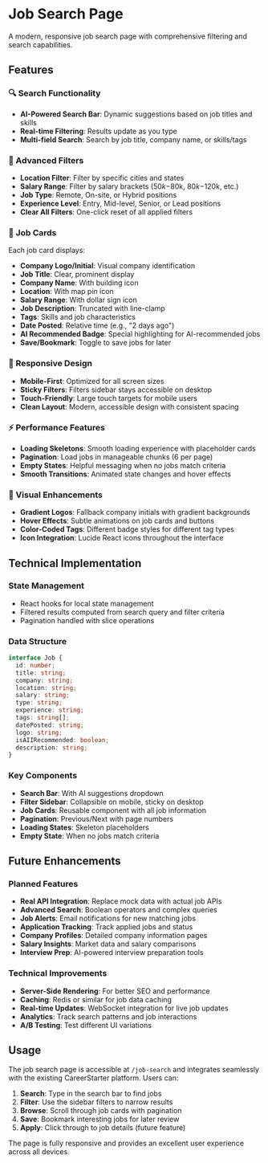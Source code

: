 # Job Search Page

A modern, responsive job search page with comprehensive filtering and search capabilities.

## Features

### 🔍 Search Functionality
- **AI-Powered Search Bar**: Dynamic suggestions based on job titles and skills
- **Real-time Filtering**: Results update as you type
- **Multi-field Search**: Search by job title, company name, or skills/tags

### 🎯 Advanced Filters
- **Location Filter**: Filter by specific cities and states
- **Salary Range**: Filter by salary brackets ($50k-$80k, $80k-$120k, etc.)
- **Job Type**: Remote, On-site, or Hybrid positions
- **Experience Level**: Entry, Mid-level, Senior, or Lead positions
- **Clear All Filters**: One-click reset of all applied filters

### 💼 Job Cards
Each job card displays:
- **Company Logo/Initial**: Visual company identification
- **Job Title**: Clear, prominent display
- **Company Name**: With building icon
- **Location**: With map pin icon
- **Salary Range**: With dollar sign icon
- **Job Description**: Truncated with line-clamp
- **Tags**: Skills and job characteristics
- **Date Posted**: Relative time (e.g., "2 days ago")
- **AI Recommended Badge**: Special highlighting for AI-recommended jobs
- **Save/Bookmark**: Toggle to save jobs for later

### 📱 Responsive Design
- **Mobile-First**: Optimized for all screen sizes
- **Sticky Filters**: Filters sidebar stays accessible on desktop
- **Touch-Friendly**: Large touch targets for mobile users
- **Clean Layout**: Modern, accessible design with consistent spacing

### ⚡ Performance Features
- **Loading Skeletons**: Smooth loading experience with placeholder cards
- **Pagination**: Load jobs in manageable chunks (6 per page)
- **Empty States**: Helpful messaging when no jobs match criteria
- **Smooth Transitions**: Animated state changes and hover effects

### 🎨 Visual Enhancements
- **Gradient Logos**: Fallback company initials with gradient backgrounds
- **Hover Effects**: Subtle animations on job cards and buttons
- **Color-Coded Tags**: Different badge styles for different tag types
- **Icon Integration**: Lucide React icons throughout the interface

## Technical Implementation

### State Management
- React hooks for local state management
- Filtered results computed from search query and filter criteria
- Pagination handled with slice operations

### Data Structure
```typescript
interface Job {
  id: number;
  title: string;
  company: string;
  location: string;
  salary: string;
  type: string;
  experience: string;
  tags: string[];
  datePosted: string;
  logo: string;
  isAIIRecommended: boolean;
  description: string;
}
```

### Key Components
- **Search Bar**: With AI suggestions dropdown
- **Filter Sidebar**: Collapsible on mobile, sticky on desktop
- **Job Cards**: Reusable component with all job information
- **Pagination**: Previous/Next with page numbers
- **Loading States**: Skeleton placeholders
- **Empty State**: When no jobs match criteria

## Future Enhancements

### Planned Features
- **Real API Integration**: Replace mock data with actual job APIs
- **Advanced Search**: Boolean operators and complex queries
- **Job Alerts**: Email notifications for new matching jobs
- **Application Tracking**: Track applied jobs and status
- **Company Profiles**: Detailed company information pages
- **Salary Insights**: Market data and salary comparisons
- **Interview Prep**: AI-powered interview preparation tools

### Technical Improvements
- **Server-Side Rendering**: For better SEO and performance
- **Caching**: Redis or similar for job data caching
- **Real-time Updates**: WebSocket integration for live job updates
- **Analytics**: Track search patterns and job interactions
- **A/B Testing**: Test different UI variations

## Usage

The job search page is accessible at `/job-search` and integrates seamlessly with the existing CareerStarter platform. Users can:

1. **Search**: Type in the search bar to find jobs
2. **Filter**: Use the sidebar filters to narrow results
3. **Browse**: Scroll through job cards with pagination
4. **Save**: Bookmark interesting jobs for later review
5. **Apply**: Click through to job details (future feature)

The page is fully responsive and provides an excellent user experience across all devices. 